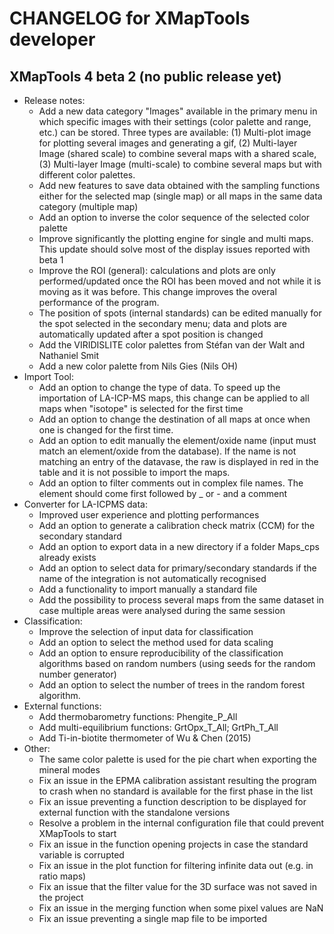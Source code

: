 # CHANGELOG for XMapTools developer

## XMapTools 4 beta 2 (no public release yet)

- Release notes:
  - Add a new data category "Images" available in the primary menu in which specific images with their settings (color palette and range, etc.) can be stored. Three types are available: (1) Multi-plot image for plotting several images and generating a gif, (2) Multi-layer Image (shared scale) to combine several maps with a shared scale, (3) Multi-layer Image (multi-scale) to combine several maps but with different color palettes.
  - Add new features to save data obtained with the sampling functions either for the selected map (single map) or all maps in the same data category (multiple map)  
  - Add an option to inverse the color sequence of the selected color palette
  - Improve significantly the plotting engine for single and multi maps. This update should solve most of the display issues reported with beta 1
  - Improve the ROI (general): calculations and plots are only performed/updated once the ROI has been moved and not while it is moving as it was before. This change improves the overal performance of the program. 
  - The position of spots (internal standards) can be edited manually for the spot selected in the secondary menu; data and plots are automatically updated after a spot position is changed 
  - Add the VIRIDISLITE color palettes from Stéfan van der Walt and Nathaniel Smit
  - Add a new color palette from Nils Gies (Nils OH)
- Import Tool:
  - Add an option to change the type of data. To speed up the importation of LA-ICP-MS maps, this change can be applied to all maps when "isotope" is selected for the first time
  - Add an option to change the destination of all maps at once when one is changed for the first time.  
  - Add an option to edit manually the element/oxide name (input must match an element/oxide from the database). If the name is not matching an entry of the datavase, the raw is displayed in red in the table and it is not possible to import the maps. 
  - Add an option to filter comments out in complex file names. The element should come first followed by _ or - and a comment 
- Converter for LA-ICPMS data:
  - Improved user experience and plotting performances
  - Add an option to generate a calibration check matrix (CCM) for the secondary standard
  - Add an option to export data in a new directory if a folder Maps\_cps already exists
  - Add an option to select data for primary/secondary standards if the name of the integration is not automatically recognised
  - Add a functionality to import manually a standard file 
  - Add the possibility to process several maps from the same dataset in case multiple areas were analysed during the same session
- Classification:
  - Improve the selection of input data for classification
  - Add an option to select the method used for data scaling
  - Add an option to ensure reproducibility of the classification algorithms based on random numbers (using seeds for the random number generator)
  - Add an option to select the number of trees in the random forest algorithm.
- External functions:
  - Add thermobarometry functions: Phengite\_P\_All
  - Add multi-equilibrium functions: GrtOpx\_T\_All; GrtPh\_T\_All
  - Add Ti-in-biotite thermometer of Wu & Chen (2015)
- Other:
  - The same color palette is used for the pie chart when exporting the mineral modes
  - Fix an issue in the EPMA calibration assistant resulting the program to crash when no standard is available for the first phase in the list
  - Fix an issue preventing a function description to be displayed for external function with the standalone versions  
  - Resolve a problem in the internal configuration file that could prevent XMapTools to start 
  - Fix an issue in the function opening projects in case the standard variable is corrupted
  - Fix an issue in the plot function for filtering infinite data out (e.g. in ratio maps)
  - Fix an issue that the filter value for the 3D surface was not saved in the project
  - Fix an issue in the merging function when some pixel values are NaN 
  - Fix an issue preventing a single map file to be imported
	 
